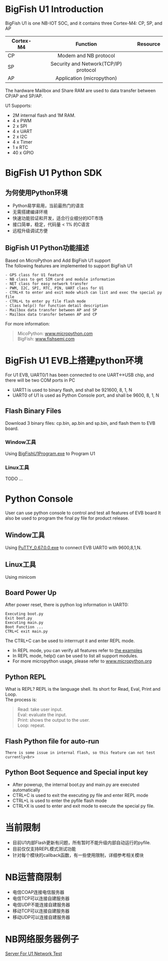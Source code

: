 # BigFish U1 Introduction
BigFish U1 is one NB-IOT SOC, and it contains three Cortex-M4: CP, SP, and AP<br>

| Cortex-M4 | Function | Resource |
|----|:----:|:-----:|
|  CP | Modem and NB protocol |  |
|  SP | Security and Network(TCP/IP) protocol  |  |
|  AP | Application (micropython) |  |

The hardware Mailbox and Share RAM are used to data transfer between CP/AP and SP/AP.<br>

U1 Supports:<br>
- 2M internal flash and 1M RAM.  
- 4 x PWM
- 2 x SPI
- 4 x UART
- 2 x I2C
- 4 x Timer
- 1 x RTC
- 40 x GPIO

# BigFish U1 Python SDK
## 为何使用Python环境
- Python易学易用，当前最热门的语言 <br>
- 无需搭建编译环境<br>
- 快速功能验证和开发，适合行业细分的IOT市场<br>
- 接口简单，稳定，代码量 < 1% 的C语言<br>
- 远程升级调试方便<br>

## BigFish U1 Python功能描述
Based on MicroPython and Add BigFish U1 support<br>
The following features are implemented to support BigFish U1 <br>

    - GPS class for U1 feature
    - NB class to get SIM card and module information
    - NET class for easy network transfer
    - PWM, I2C, SPI, RTC, PIN, UART class for U1 
    - CTRL+X to enter and exit mode which can list and exec the special py file
    - CTRL+L to enter py file flash mode
    - Class help() for function detail description
    - Mailbox data transfer between AP and SP
    - Mailbox data transfer between AP and CP

For more information: <br>
> MicoPython:  www.micropython.com  <br>
> BigFish:     www.fishsemi.com  <br>

# BigFish U1 EVB上搭建python环境
For U1 EVB, UART0/1 has been connected to one UART<->USB chip, and there will be two COM ports in PC<br>
- UART1 is used to binary flash, and shall be 921600, 8, 1, N
- UART0 of U1 is used as Python Console port, and shall be 9600, 8, 1, N<br>

## Flash Binary Files
Download 3 binary files: cp.bin, ap.bin and sp.bin, and flash them to EVB board. <br>
### Window工具
Using [BigFishU1Program.exe](https://github.com/RichardPinecone/BigFish-U1-Python/tree/master/pctool)  to Program U1<br>
### Linux工具
TODO ...

# Python Console
User can use python console to control and test all features of EVB board
It also be used to program the final py file for product release.
## Window工具
Using [PuTTY_0.67.0.0.exe](https://github.com/RichardPinecone/BigFish-U1-Python/tree/master/pctool) to connect EVB UART0 with 9600,8,1,N.

## Linux工具
Using minicom

## Board Power Up
After power reset, there is python log information in UART0:

    Executing boot.py
    Exit boot.py
    Executing main.py
    Boot Function ...
    CTRL+C exit main.py

The CTRL+C can be used to interrrupt it and enter REPL mode.<br>
- In REPL mode, you can verify all features refer to [the examples](https://github.com/RichardPinecone/BigFish-U1-Python/tree/master/examples)  <br>
- In REPL mode, help() can be used to list all support modules. <br>
- For more micropython usage, please refer to www.micropython.org <br>
## Python REPL
What is REPL? REPL is the language shell. Its short for Read, Eval, Print and Loop.<br>
The process is:<br>
> Read: take user input. <br>
> Eval: evaluate the input.<br>
> Print: shows the output to the user.<br>
> Loop: repeat.<br>
## Flash Python file for auto-run

    There is some issue in internal flash, so this feature can not test currently<br>
    
## Python Boot Sequence and Special input key
- After powerup, the internal boot.py and main.py are executed automatically
- CTRL+C is used to exit the executing py file and enter REPL mode
- CTRL+L is used to enter the pyfile flash mode
- CTRL+X is used to enter and exit mode to execute the special py file.

# 当前限制
- 目前U1内部Flash更新有问题，所有暂时不能升级内部自动运行的pyfile. <br>
- 目前仅仅支持REPL模式测试功能 <br>
- 针对每个模块的callback函数，有一些使用限制，详细参考相关模块<br>

# NB运营商限制
- 电信COAP连接电信服务器
- 电信TCP可以连接自建服务器
- 电信UDP不能连接自建服务器
- 移动TCP可以连接自建服务器
- 移动UDP可以连接自建服务器

# NB网络服务器例子
[Server For U1 Network Test](https://github.com/RichardPinecone/BigFish-U1-Python/tree/master/server) <br>

